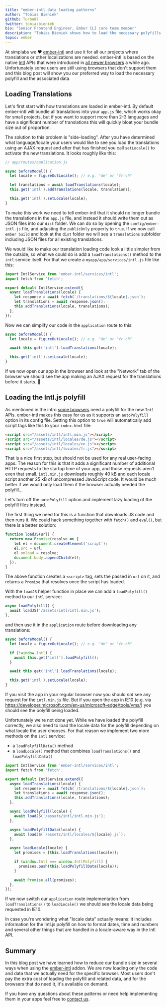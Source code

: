 ```yaml
---
title: "ember-intl data loading patterns"
author: "Tobias Bieniek"
github: Turbo87
twitter: tobiasbieniek
bio: "Senior Frontend Engineer, Ember CLI core team member"
description: "Tobias Bieniek shows how to load the necessary polyfills for the Intl API in older browsers most effectively when using ember-intl."
topic: ember
---
```


At simplabs we ❤️ [ember-intl] and use it for all our projects where
translations or other localizations are needed. ember-intl is based on the
native [Intl] APIs that were introduced in [all newer browsers] a while ago.
Unfortunately some users are still using browsers that don't support them and
this blog post will show you our preferred way to load the necessary polyfill
and the associated data.

[ember-intl]: https://github.com/ember-intl/ember-intl
[Intl]: https://developer.mozilla.org/de/docs/Web/JavaScript/Reference/Global_Objects/Intl
[all newer browsers]: https://caniuse.com/#feat=internationalization

<!--break-->


## Loading Translations

Let's first start with how translations are loaded in ember-intl. By default
ember-intl will bundle all translations into your `app.js` file, which works
okay for small projects, but if you want to support more than 2-3 languages and
have a significant number of translations this will quickly bloat your bundle
size out of proportion.

The solution to this problem is "side-loading". After you have determined what
language/locale your users would like to see you load the translations using an
AJAX request and after that has finished you call `setLocale()` to activate the
new translations. It looks roughly like this:

```js
// app/routes/application.js

async beforeModel() {
  let locale = figureOutLocale(); // e.g. "de" or "fr-ch"

  let translations = await loadTranslations(locale);
  this.get('intl').addTranslations(locale, translations);

  this.get('intl').setLocale(locale);
}
```

To make this work we need to tell ember-intl that it should no longer bundle
the translations in the `app.js` file, and instead it should write them out
as JSON files into our `dist` folder. We can do so by opening the
`config/ember-intl.js` file, and adjusting the `publicOnly` property to `true`.
If we now call `ember build` and look at the `dist` folder we will see a
`translations` subfolder including JSON files for all existing translations.

We would like to make our translation loading code look a little simpler from
the outside, so what we could do is add a `loadTranslations()` method to the
`intl` service itself. For that we create a `myapp/app/services/intl.js` file
like this:

```js
import IntlService from 'ember-intl/services/intl';
import fetch from 'fetch';

export default IntlService.extend({
  async loadTranslations(locale) {
    let response = await fetch(`/translations/${locale}.json`);
    let translations = await response.json();
    this.addTranslations(locale, translations);
  },
});
```

Now we can simplify our code in the `application` route to this:

```js
async beforeModel() {
  let locale = figureOutLocale(); // e.g. "de" or "fr-ch"

  await this.get('intl').loadTranslations(locale);

  this.get('intl').setLocale(locale);
}
```

If we now open our app in the browser and look at the "Network" tab of the
browser we should see the app making an AJAX request for the translations
before it starts. 🎉


## Loading the Intl.js polyfill

As mentioned in the intro [some browsers](https://caniuse.com/#feat=internationalization)
need a polyfill for the new `Intl` APIs. ember-intl makes this easy for us as
it supports an `autoPolyfill` option in its config file. Setting this option to
`true` will automatically add script tags like this to your `index.html` file:

```html
<script src="/assets/intl/intl.min.js"></script>
<script src="/assets/intl/locales/de.js"></script>
<script src="/assets/intl/locales/en.js"></script>
<script src="/assets/intl/locales/fr.js"></script>
```

That is a nice first step, but should not be used for any real user-facing
apps. The reason for this is that it adds a significant number of additional
HTTP requests to the startup time of your app, and those requests aren't even
that small. `intl.min.js` downloads roughly 40 kB and each locale script
another 25 kB of uncompressed JavaScript code. It would be much better if we
would only load them if the browser actually needed the polyfill...

Let's turn off the `autoPolyfill` option and implement lazy loading of the
polyfill files instead.

The first thing we need for this is a function that downloads JS code and then
runs it. We could hack something together with `fetch()` and `eval()`, but
there is a better solution:

```js
function loadJS(url) {
  return new Promise(resolve => {
    let el = document.createElement('script');
    el.src = url;
    el.onload = resolve;
    document.body.appendChild(el);
  });
}
```

The above function creates a `<script>` tag, sets the passed in `url` on it,
and returns a `Promise` that resolves once the script has loaded.

With the `loadJS` helper function in place we can add a `loadPolyfill()`
method to our `intl` service:

```js
async loadPolyfill() {
  await loadJS('/assets/intl/intl.min.js');
},
```

and then use it in the `application` route before downloading any translations:

```js
async beforeModel() {
  let locale = figureOutLocale(); // e.g. "de" or "fr-ch"

  if (!window.Intl) {
    await this.get('intl').loadPolyfill();
  }

  await this.get('intl').loadTranslations(locale);

  this.get('intl').setLocale(locale);
}
```

If you visit the app in your regular browser now you should *not* see any
request for the `intl.min.js` file. But if you open the app in IE10 (e.g. via
<https://developer.microsoft.com/en-us/microsoft-edge/tools/vms/>) you should
see the polyfill being loaded.

Unfortunately we're not done yet. While we have loaded the polyfill correctly,
we also need to load the locale data for the polyfill depending on what locale
the user chooses. For that reason we implement two more methods on the `intl`
service:

- a `loadPolyfillData()` method
- a `loadLocale()` method that combines `loadTranslations()` and `loadPolyfillData()`

```js
import IntlService from 'ember-intl/services/intl';
import fetch from 'fetch';

export default IntlService.extend({
  async loadTranslations(locale) {
    let response = await fetch(`/translations/${locale}.json`);
    let translations = await response.json();
    this.addTranslations(locale, translations);
  },

  async loadPolyfill(locale) {
    await loadJS('/assets/intl/intl.min.js');
  },

  async loadPolyfillData(locale) {
    await loadJS(`/assets/intl/locales/${locale}.js`);
  },

  async loadLocale(locale) {
    let promises = [this.loadTranslations(locale)];

    if (window.Intl === window.IntlPolyfill) {
      promises.push(this.loadPolyfillData(locale));
    }

    await Promise.all(promises);
  },
});
```

If we now switch our `application` route implementation from
`loadTranslations()` to `loadLocale()` we should see the locale data being
requested in IE10.

In case you're wondering what "locale data" actually means: it includes
information for the Intl.js polyfill on how to format dates, time and numbers
and several other things that are handled in a locale-aware way in the Intl API.


## Summary

In this blog post we have learned how to reduce our bundle size in several ways
when using the [ember-intl] addon. We are now loading only the code and data
that we actually need for the specific browser. Most users don't pay the extra
cost of loading the polyfill and related data, and for the browsers that do
need it, it's available on demand.

If you have any questions about these patterns or need help implementing them
in your apps feel free to [contact us](/contact/).
